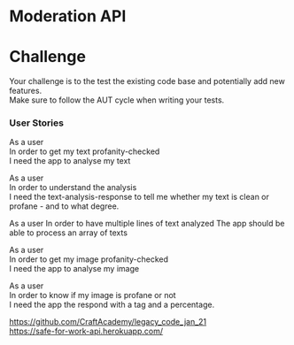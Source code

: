 # Moderation API 
# Challenge  
Your challenge is to the test the existing code base and potentially add new features.  
Make sure to follow the AUT cycle when writing your tests.    
### User Stories 
As a user  
In order to get my text profanity-checked  
I need the app to analyse my text   

As a user  
In order to understand the analysis  
I need the text-analysis-response to tell me whether my text is clean  or profane - and to what degree.   

As a user
In order to have multiple lines of text analyzed
The app should be able to process an array of texts

As a user  
In order to get my image profanity-checked  
I need the app to analyse my image   

As a user  
In order to know if my image is profane or not  
I need the app the respond with a tag and a percentage.   


https://github.com/CraftAcademy/legacy_code_jan_21   
https://safe-for-work-api.herokuapp.com/